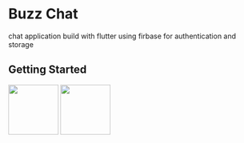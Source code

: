 # Buzz Chat

chat application build with flutter 
using firbase for authentication and storage
## Getting Started



<img src="https://github.com/user-attachments/assets/9418174b-76df-43d2-b4e4-283fb3849714" width="100">
<img src="https://github.com/user-attachments/assets/001d5f99-2c20-4c89-b8f5-fdb7ba7538b9" width="100">

